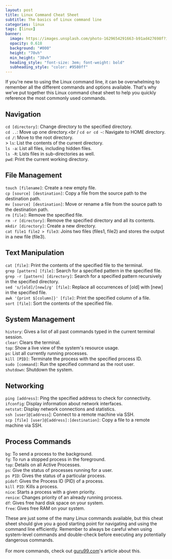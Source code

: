 ```yaml
---
layout: post
title: Linux Command Cheat Sheet
subtitle: The basics of Linux command line
categories: linux
tags: [linux]
banner:
  image: https://images.unsplash.com/photo-1629654291663-b91ad427698f?ixlib
  opacity: 0.618
  background: "#000"
  height: "70vh"
  min_height: "38vh"
  heading_style: "font-size: 3em; font-weight: bold"
  subheading_style: "color: #9580ff"
---
```

If you're new to using the Linux command line, it can be overwhelming to remember all the different commands and options available. That's why we've put together this Linux command cheat sheet to help you quickly reference the most commonly used commands.

## Navigation
```cd [directory]```: Change directory to the specified directory.<br />
```cd ..```: Move up one directory.<br /
```cd or cd ~```: Navigate to HOME directory.<br />
```cd /```: Move to the root directory.<br />>
```ls```: List the contents of the current directory.<br />
```ls -a```: List all files, including hidden files.<br />
```ls -R```: Lists files in sub-directories as well.<br />
```pwd```: Print the current working directory.

## File Management
```touch [filename]```: Create a new empty file.<br />
```cp [source] [destination]```: Copy a file from the source path to the destination path.<br />
```mv [source] [destination]```: Move or rename a file from the source path to the destination path.<br />
```rm [file]```: Remove the specified file.<br />
```rm -r [directory]```: Remove the specified directory and all its contents.<br />
```mkdir [directory]```: Create a new directory.<br />
```cat file1 file2 > file3```: Joins two files (files1, file2) and stores the output in a new file (file3).

## Text Manipulation
```cat [file]```: Print the contents of the specified file to the terminal.<br />
```grep [pattern] [file]```: Search for a specified pattern in the specified file.<br />
```grep -r [pattern] [directory]```: Search for a specified pattern recursively in the specified directory.<br />
```sed 's/[old]/[new]/g' [file]```: Replace all occurrences of [old] with [new] in the specified file.<br />
```awk '{print $[column]}' [file]```: Print the specified column of a file.<br />
```sort [file]```: Sort the contents of the specified file.

## System Management
```history```: Gives a list of all past commands typed in the current terminal session.<br />
```clear```: Clears the terminal.<br />
```top```: Show a live view of the system's resource usage.<br />
```ps```: List all currently running processes.<br />
```kill [PID]```: Terminate the process with the specified process ID.<br />
```sudo [command]```: Run the specified command as the root user.<br />
```shutdown```: Shutdown the system.

## Networking
```ping [address]```: Ping the specified address to check for connectivity.<br />
```ifconfig```: Display information about network interfaces.<br />
```netstat```: Display network connections and statistics.<br />
```ssh [user]@[address```]: Connect to a remote machine via SSH.<br />
```scp [file] [user]@[address]:[destination]```: Copy a file to a remote machine via SSH.<br />

## Process Commands
```bg```: To send a process to the background.<br />
```fg```: To run a stopped process in the foreground.<br />
```top```: Details on all Active Processes.<br />
```ps```: Give the status of processes running for a user.<br />
```ps PID```: Gives the status of a particular process.<br />
```pidof```: Gives the Process ID (PID) of a process.<br />
```kill PID```: Kills a process.<br />
```nice```: Starts a process with a given priority.<br />
```renice```: Changes priority of an already running process.<br />
```df```: Gives free hard disk space on your system.<br />
```free```: Gives free RAM on your system.<br />


These are just some of the many Linux commands available, but this cheat sheet should give you a good starting point for navigating and using the command line efficiently. Remember to always be careful when using system-level commands and double-check before executing any potentially dangerous commands.<br />
<br />
For more commands, check out [guru99.com](https://www.guru99.com/linux-commands-cheat-sheet.html)'s article about this.
